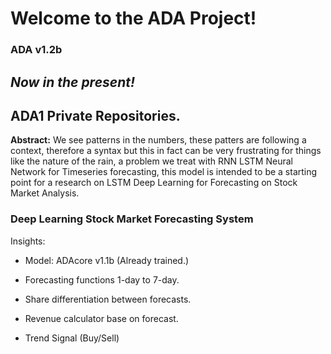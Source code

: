 # Welcome to the ADA Project!

### **ADA v1.2b**

## _Now in the present!_

## ADA1 Private Repositories.

**Abstract:**
We see patterns in the numbers, these patters are following a context, therefore a syntax but 
this in fact can be very frustrating for things like the nature of the rain, a problem
we treat with RNN LSTM Neural Network for Timeseries forecasting, this model is intended to be a starting point
for a research on LSTM Deep Learning for Forecasting on Stock Market Analysis.


### Deep Learning Stock Market Forecasting System

Insights:

-  Model: ADAcore v1.1b (Already trained.)

- Forecasting functions 1-day to 7-day.

- Share differentiation between forecasts.

- Revenue calculator base on forecast.

- Trend Signal (Buy/Sell)